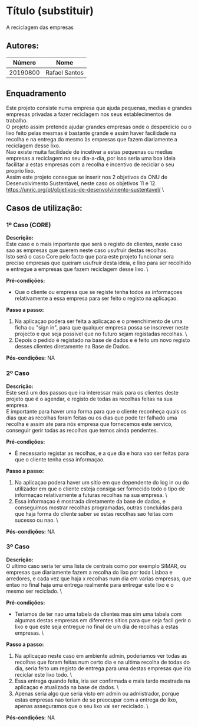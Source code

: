 # Título (substituir)

A reciclagem das empresas

## Autores:

| Número | Nome |
|--------|------|
|  20190800  | Rafael Santos|

## Enquadramento
Este projeto consiste numa empresa que ajuda pequenas, medias e grandes empresas privadas a fazer reciclagem nos seus establecimentos de trabalho. \
O projeto assim pretende ajudar grandes empresas onde o desperdicio ou o lixo feito pelas mesmas é bastante grande e assim haver facilidade na recolha e na entrega do mesmo às empresas que fazem diariamente a reciclagem desse lixo. \
Nao existe muita facilidade de incetivar a estas pequenas ou medias empresas a reciclagem no seu dia-a-dia, por isso seria uma boa ideia facilitar a estas empresas com a recolha e incentivo de reciclar o seu proprio lixo. \
Assim este projeto consegue se inserir nos 2 objetivos da ONU de Desenvolvimento Sustentavel, neste caso os objetivos 11 e 12. \
https://unric.org/pt/objetivos-de-desenvolvimento-sustentavel/ \

## Casos de utilização:
### 1º Caso (CORE)
**Descrição:** \
Este caso e o mais importante que será o registo de clientes, neste caso sao as empresas que querem neste caso usufruir destas recolhas. \
Isto será o caso Core pelo facto que para este projeto funcionar sera preciso empresas que queiram usufruir desta ideia, e lixo para ser recolhido e entregue a empresas que fazem reciclagem desse lixo. \

**Pré-condições:**
- Que o cliente ou empresa que se registe tenha todos as informaçoes relativamente a essa empresa para ser feito o registo na aplicaçao.

**Passo a passo:**
1. Na aplicaçao podera ser feita a aplicaçao e o preenchimento de uma ficha ou "sign in", para que qualquer empresa possa se inscrever neste projecto e que seja possivel que no futuro sejam registadas recolhas. \
2. Depois o pedido é registado na base de dados e é feito um novo registo desses clientes diretamente na Base de Dados.

**Pós-condições:**
NA

### 2º Caso
**Descrição:** \
Este será um dos passos que ira interessar mais para os clientes deste projeto que é o agendar, e registo de todas as recolhas feitas na sua empresa. \
E importante para haver uma forma para que o cliente reconheça quais os dias que as recolhas foram feitas ou os dias que pode ter falhado uma recolha e assim ate para nós empresa que fornecemos este servico, conseguir gerir todas as recolhas que temos ainda pendentes.

**Pré-condições:**
- É necessario registar as recolhas, e a que dia e hora vao ser feitas para que o cliente tenha essa informaçao.

**Passo a passo:**
1. Na aplicaçao podera haver um sitio em que dependente do log in ou do utilizador em que o cliente esteja consiga ser fornecido todo o tipo de informaçao relativamente a futuras recolhas na sua empresa. \
2. Essa informaçao é mostrada diretamente da base de dados, e conseguimos mostrar recolhas programadas, outras concluidas para que haja forma do cliente saber se estas recolhas sao feitas com sucesso ou nao. \

**Pós-condições:**
NA

### 3º Caso
**Descrição:** \
O ultimo caso seria ter uma lista de centrais como por exemplo SIMAR, ou empresas que diariamente fazem a recolha do lixo por toda Lisboa e arredores, e cada vez que haja x recolhas num dia em varias empresas, que entao no final haja uma entrega realmente para entregar este lixo e o mesmo ser reciclado. \

**Pré-condições:**
- Teriamos de ter nao uma tabela de clientes mas sim uma tabela com algumas destas empresas em diferentes sitios para que seja facil gerir o lixo e que este seja entregue no final de um dia de recolhas a estas empresas. \

**Passo a passo:**
1. Na aplicaçao  neste caso em ambiente admin, poderiamos ver todas as recolhas que foram feitas num certo dia e na ultima recolha de todas do dia, seria feito um registo de entrega para uma destas empresas que iria reciclar este lixo todo. \
2. Essa entrega quando feita, iria ser confirmada e mais tarde mostrada na aplicaçao e atualizada na base de dados. \
3. Apenas seria algo que seria visto em admin ou admistrador, porque estas empresas nao teriam de se preocupar com a entrega do lixo, apenas asseguramos que o seu lixo vai ser reciclado. \

**Pós-condições:**
NA

